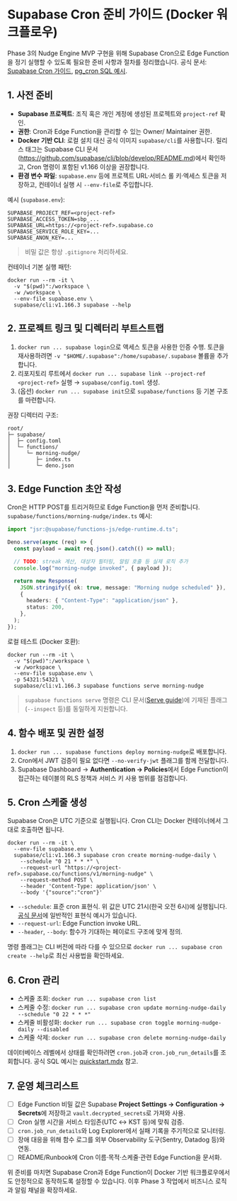 # Supabase Cron 준비 가이드 (Docker 워크플로우)

Phase 3의 Nudge Engine MVP 구현을 위해 Supabase Cron으로 Edge Function을 정기 실행할 수 있도록 필요한 준비 사항과 절차를 정리했습니다. 공식 문서: [Supabase Cron 가이드](https://supabase.com/docs/guides/platform/cron), [pg_cron SQL 예시](https://github.com/supabase/supabase/blob/master/apps/docs/content/guides/cron/quickstart.mdx).

## 1. 사전 준비
- **Supabase 프로젝트**: 조직 혹은 개인 계정에 생성된 프로젝트와 `project-ref` 확인.
- **권한**: Cron과 Edge Function을 관리할 수 있는 Owner/ Maintainer 권한.
- **Docker 기반 CLI**: 로컬 설치 대신 공식 이미지 `supabase/cli`를 사용합니다. 릴리스 태그는 Supabase CLI 문서(<https://github.com/supabase/cli/blob/develop/README.md>)에서 확인하고, Cron 명령이 포함된 v1.166 이상을 권장합니다.
- **환경 변수 파일**: `supabase.env` 등에 프로젝트 URL·서비스 롤 키·엑세스 토큰을 저장하고, 컨테이너 실행 시 `--env-file`로 주입합니다.

예시 (`supabase.env`):
```
SUPABASE_PROJECT_REF=<project-ref>
SUPABASE_ACCESS_TOKEN=sbp_...
SUPABASE_URL=https://<project-ref>.supabase.co
SUPABASE_SERVICE_ROLE_KEY=...
SUPABASE_ANON_KEY=...
```
> 비밀 값은 항상 `.gitignore` 처리하세요.

컨테이너 기본 실행 패턴:
```
docker run --rm -it \
  -v "$(pwd)":/workspace \
  -w /workspace \
  --env-file supabase.env \
  supabase/cli:v1.166.3 supabase --help
```

## 2. 프로젝트 링크 및 디렉터리 부트스트랩
1. `docker run ... supabase login`으로 액세스 토큰을 사용한 인증 수행. 토큰을 재사용하려면 `-v "$HOME/.supabase":/home/supabase/.supabase` 볼륨을 추가합니다.
2. 리포지토리 루트에서 `docker run ... supabase link --project-ref <project-ref>` 실행 → `supabase/config.toml` 생성.
3. (옵션) `docker run ... supabase init`으로 `supabase/functions` 등 기본 구조를 마련합니다.

권장 디렉터리 구조:
```
root/
├─ supabase/
│  ├─ config.toml
│  └─ functions/
│     └─ morning-nudge/
│        ├─ index.ts
│        └─ deno.json
```

## 3. Edge Function 초안 작성
Cron은 HTTP POST를 트리거하므로 Edge Function을 먼저 준비합니다. `supabase/functions/morning-nudge/index.ts` 예시:

```ts
import "jsr:@supabase/functions-js/edge-runtime.d.ts";

Deno.serve(async (req) => {
  const payload = await req.json().catch(() => null);

  // TODO: streak 계산, 대상자 필터링, 알림 호출 등 실제 로직 추가
  console.log("morning-nudge invoked", { payload });

  return new Response(
    JSON.stringify({ ok: true, message: "Morning nudge scheduled" }),
    {
      headers: { "Content-Type": "application/json" },
      status: 200,
    },
  );
});
```

로컬 테스트 (Docker 호환):
```
docker run --rm -it \
  -v "$(pwd)":/workspace \
  -w /workspace \
  --env-file supabase.env \
  -p 54321:54321 \
  supabase/cli:v1.166.3 supabase functions serve morning-nudge
```

> `supabase functions serve` 명령은 CLI 문서([Serve guide](https://github.com/supabase/cli/blob/develop/docs/supabase/functions/serve.md))에 기재된 플래그(`--inspect` 등)를 동일하게 지원합니다.

## 4. 함수 배포 및 권한 설정
1. `docker run ... supabase functions deploy morning-nudge`로 배포합니다.
2. Cron에서 JWT 검증이 필요 없다면 `--no-verify-jwt` 플래그를 함께 전달합니다.
3. Supabase Dashboard → **Authentication → Policies**에서 Edge Function이 접근하는 테이블의 RLS 정책과 서비스 키 사용 범위를 점검합니다.

## 5. Cron 스케줄 생성
Supabase Cron은 UTC 기준으로 실행됩니다. Cron CLI는 Docker 컨테이너에서 그대로 호출하면 됩니다.

```
docker run --rm -it \
  --env-file supabase.env \
  supabase/cli:v1.166.3 supabase cron create morning-nudge-daily \
    --schedule "0 21 * * *" \
    --request-url "https://<project-ref>.supabase.co/functions/v1/morning-nudge" \
    --request-method POST \
    --header 'Content-Type: application/json' \
    --body '{"source":"cron"}'
```
- `--schedule`: 표준 cron 표현식. 위 값은 UTC 21시(한국 오전 6시)에 실행됩니다. [공식 문서](https://github.com/supabase/supabase/blob/master/apps/www/_blog/2021-03-05-postgres-as-a-cron-server.mdx#_snippet_7)에 일반적인 표현식 예시가 있습니다.
- `--request-url`: Edge Function invoke URL.
- `--header`, `--body`: 함수가 기대하는 페이로드 구조에 맞게 정의.

명령 플래그는 CLI 버전에 따라 다를 수 있으므로 `docker run ... supabase cron create --help`로 최신 사용법을 확인하세요.

## 6. Cron 관리
- 스케줄 조회: `docker run ... supabase cron list`
- 스케줄 수정: `docker run ... supabase cron update morning-nudge-daily --schedule "0 22 * * *"`
- 스케줄 비활성화: `docker run ... supabase cron toggle morning-nudge-daily --disabled`
- 스케줄 삭제: `docker run ... supabase cron delete morning-nudge-daily`

데이터베이스 레벨에서 상태를 확인하려면 `cron.job`과 `cron.job_run_details`를 조회합니다. 공식 SQL 예시는 [quickstart.mdx](https://github.com/supabase/supabase/blob/master/apps/docs/content/guides/cron/quickstart.mdx#L1-L120) 참고.

## 7. 운영 체크리스트
- [ ] Edge Function 비밀 값은 Supabase **Project Settings → Configuration → Secrets**에 저장하고 `vault.decrypted_secrets`로 가져와 사용.
- [ ] Cron 실행 시간을 서비스 타임존(UTC ↔ KST 등)에 맞춰 검증.
- [ ] `cron.job_run_details`와 Log Explorer에서 실패 기록을 주기적으로 모니터링.
- [ ] 장애 대응을 위해 함수 로그를 외부 Observability 도구(Sentry, Datadog 등)와 연동.
- [ ] README/Runbook에 Cron 이름·목적·스케줄·관련 Edge Function을 문서화.

위 준비를 마치면 Supabase Cron과 Edge Function이 Docker 기반 워크플로우에서도 안정적으로 동작하도록 설정할 수 있습니다. 이후 Phase 3 작업에서 비즈니스 로직과 알림 채널을 확장하세요.
